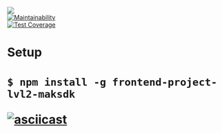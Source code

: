 ![](https://github.com/maksdk/frontend-project-lvl2/workflows/generate-difference/badge.svg)  
[![Maintainability](https://api.codeclimate.com/v1/badges/f99def56f000e3d5ed49/maintainability)](https://codeclimate.com/github/maksdk/frontend-project-lvl2/maintainability)  
[![Test Coverage](https://api.codeclimate.com/v1/badges/f99def56f000e3d5ed49/test_coverage)](https://codeclimate.com/github/maksdk/frontend-project-lvl2/test_coverage)  

<h1>Setup<h1> 
  
```$ npm install -g frontend-project-lvl2-maksdk```  

  
[![asciicast](https://asciinema.org/a/8pVQpgaYmOrss7cTBkCmN0EQL.svg)](https://asciinema.org/a/8pVQpgaYmOrss7cTBkCmN0EQL)  
  
